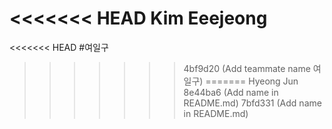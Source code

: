 <<<<<<< HEAD
Kim Eeejeong
=======
<<<<<<< HEAD
 #여일구
>>>>>>> 4bf9d20 (Add teammate name 여일구)
=======
Hyeong Jun
>>>>>>> 8e44ba6 (Add name in README.md)
>>>>>>> 7bfd331 (Add name in README.md)

